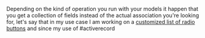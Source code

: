Depending on the kind of operation you run with your models it happen that you get a collection of fields instead of the actual association you're looking for, let's say that in my use case I am working on a [customized list of radio buttons]() and since my use of 
#activerecord